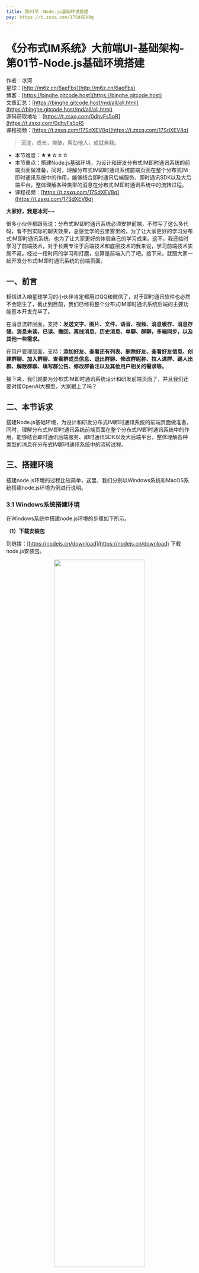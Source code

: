 ```yaml
---
title: 第01节：Node.js基础环境搭建
pay: https://t.zsxq.com/17SdXEV8q
---
```


# 《分布式IM系统》大前端UI-基础架构-第01节-Node.js基础环境搭建

作者：冰河
<br/>星球：[http://m6z.cn/6aeFbs](http://m6z.cn/6aeFbs)
<br/>博客：[https://binghe.gitcode.host](https://binghe.gitcode.host)
<br/>文章汇总：[https://binghe.gitcode.host/md/all/all.html](https://binghe.gitcode.host/md/all/all.html)
<br/>源码获取地址：[https://t.zsxq.com/0dhvFs5oR](https://t.zsxq.com/0dhvFs5oR)
<br/>课程视频：[https://t.zsxq.com/17SdXEV8q](https://t.zsxq.com/17SdXEV8q)

> 沉淀，成长，突破，帮助他人，成就自我。

* 本节难度：★★☆☆☆
* 本节重点：搭建Node.js基础环境，为设计和研发分布式IM即时通讯系统的前端页面做准备，同时，理解分布式IM即时通讯系统前端页面在整个分布式IM即时通讯系统中的作用，能够结合即时通讯后端服务、即时通讯SDK以及大后端平台，整体理解各种类型的消息在分布式IM即时通讯系统中的流转过程。
* 课程视频：[https://t.zsxq.com/17SdXEV8q](https://t.zsxq.com/17SdXEV8q)

**大家好，我是冰河~~**

很多小伙伴都跟我说：分布式IM即时通讯系统必须安排前端，不然写了这么多代码，看不到实际的聊天效果，总感觉学的云里雾里的，为了让大家更好的学习分布式IM即时通讯系统，也为了让大家更好的体验自己的学习成果。这不，我还临时学习了前端技术，对于长期专注于后端技术和底层技术的我来说，学习前端技术实属不易。经过一段时间的学习和打磨，总算是前端入门了吧。接下来，就跟大家一起开发分布式IM即时通讯系统的前端页面。

## 一、前言

相信进入咱星球学习的小伙伴肯定都用过QQ和微信了，对于即时通讯软件也必然不会陌生了，截止到目前，我们已经将整个分布式IM即时通讯系统后端的主要功能基本开发完毕了。

在消息流转层面，支持：**发送文字、图片、文件、语音、视频、消息缓存、消息存储、消息未读、已读、撤回，离线消息、历史消息、单聊、群聊，多端同步，以及其他一些需求。**

在用户管理层面，支持：**添加好友、查看还有列表、删除好友、查看好友信息、创建群聊、加入群聊、查看群成员信息、退出群聊、修改群昵称、拉人进群、踢人出群、解散群聊、填写群公告、修改群备注以及其他用户相关的需求等。**

接下来，我们就要为分布式IM即时通讯系统设计和研发前端页面了，并且我们还要对接OpenAI大模型，大家跟上了吗？

## 二、本节诉求

搭建Node.js基础环境，为设计和研发分布式IM即时通讯系统的前端页面做准备，同时，理解分布式IM即时通讯系统前端页面在整个分布式IM即时通讯系统中的作用，能够结合即时通讯后端服务、即时通讯SDK以及大后端平台，整体理解各种类型的消息在分布式IM即时通讯系统中的流转过程。

## 三、搭建环境

搭建node.js环境的过程比较简单，这里，我们分别以Windows系统和MacOS系统搭建node.js环境为例进行说明。

### 3.1 Windows系统搭建环境

在Windows系统中搭建node.js环境的步骤如下所示。

**（1）下载安装包**

到链接：[https://nodejs.cn/download](https://nodejs.cn/download) 下载node.js安装包。

<div align="center">
    <img src="https://binghe.gitcode.host/images/project/im/2024-02-07-001.png?raw=true" width="70%">
    <br/>
</div>

**（2）安装nodejs**

按照如下图示步骤安装node.js。

<div align="center">
    <img src="https://binghe.gitcode.host/images/project/im/2024-02-07-002.png?raw=true" width="70%">
    <br/>
</div>

## 查看完整文章

加入[冰河技术](https://public.zsxq.com/groups/48848484411888.html)知识星球，解锁完整技术文章与完整代码